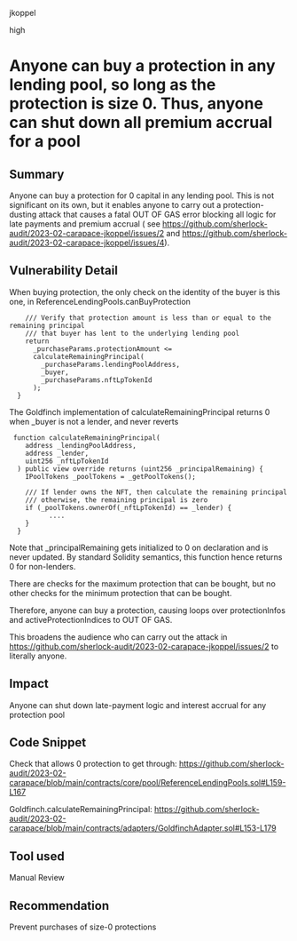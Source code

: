 jkoppel

high

# Anyone can buy a protection in any lending pool, so long as the protection is size 0. Thus, anyone can shut down all premium accrual for a pool

## Summary

Anyone can buy a protection for 0 capital in any lending pool. This is not significant on its own, but it enables anyone to carry out a protection-dusting attack that causes a fatal OUT OF GAS error blocking all logic for late payments and premium accrual ( see https://github.com/sherlock-audit/2023-02-carapace-jkoppel/issues/2 and https://github.com/sherlock-audit/2023-02-carapace-jkoppel/issues/4).

## Vulnerability Detail

When buying protection, the only check on the identity of the buyer is this one, in ReferenceLendingPools.canBuyProtection

```solidity
    /// Verify that protection amount is less than or equal to the remaining principal
    /// that buyer has lent to the underlying lending pool
    return
      _purchaseParams.protectionAmount <=
      calculateRemainingPrincipal(
        _purchaseParams.lendingPoolAddress,
        _buyer,
        _purchaseParams.nftLpTokenId
      );
  }
```

The Goldfinch implementation of calculateRemainingPrincipal returns 0 when _buyer is not a lender, and never reverts

```solidity
 function calculateRemainingPrincipal(
    address _lendingPoolAddress,
    address _lender,
    uint256 _nftLpTokenId
  ) public view override returns (uint256 _principalRemaining) {
    IPoolTokens _poolTokens = _getPoolTokens();

    /// If lender owns the NFT, then calculate the remaining principal
    /// otherwise, the remaining principal is zero
    if (_poolTokens.ownerOf(_nftLpTokenId) == _lender) {
          ....
    }
  }
```

Note that _principalRemaining gets initialized to 0 on declaration and is never updated. By standard Solidity semantics, this function hence returns 0 for non-lenders.

There are checks for the maximum protection that can be bought, but no other checks for the minimum protection that can be bought.

Therefore, anyone can buy a protection, causing loops over protectionInfos and activeProtectionIndices to OUT OF GAS.

This broadens the audience who can carry out the attack  in https://github.com/sherlock-audit/2023-02-carapace-jkoppel/issues/2 to literally anyone.

## Impact

Anyone can shut down late-payment logic and interest accrual for any protection pool

## Code Snippet

Check that allows 0 protection to get through: https://github.com/sherlock-audit/2023-02-carapace/blob/main/contracts/core/pool/ReferenceLendingPools.sol#L159-L167

Goldfinch.calculateRemainingPrincipal: https://github.com/sherlock-audit/2023-02-carapace/blob/main/contracts/adapters/GoldfinchAdapter.sol#L153-L179

## Tool used

Manual Review

## Recommendation

Prevent purchases of size-0 protections

